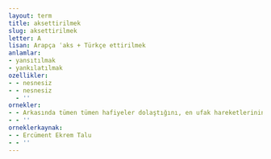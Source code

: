 ```yaml
---
layout: term
title: aksettirilmek
slug: aksettirilmek
letter: A
lisan: Arapça ʿaks + Türkçe ettirilmek
anlamlar:
- yansıtılmak
- yankılatılmak
ozellikler:
- - nesnesiz
- - nesnesiz
  - ''
ornekler:
- - Arkasında tümen tümen hafiyeler dolaştığını, en ufak hareketlerinin saraya kadar aksettirildiğini biliyordu.
- - ''
orneklerkaynak:
- - Ercüment Ekrem Talu
- - ''
---
```

